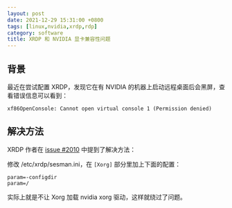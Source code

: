 ```yaml
---
layout: post
date: 2021-12-29 15:31:00 +0800
tags: [linux,nvidia,xrdp,rdp]
category: software
title: XRDP 和 NVIDIA 显卡兼容性问题
---
```


## 背景

最近在尝试配置 XRDP，发现它在有 NVIDIA 的机器上启动远程桌面后会黑屏，查看错误信息可以看到：

```
xf86OpenConsole: Cannot open virtual console 1 (Permission denied)
```

## 解决方法

XRDP 作者在 [issue #2010](https://github.com/neutrinolabs/xrdp/issues/2010#issuecomment-942561105) 中提到了解决方法：

修改 /etc/xrdp/sesman.ini，在 `[Xorg]` 部分里加上下面的配置：

```
param=-configdir
param=/
```

实际上就是不让 Xorg 加载 nvidia xorg 驱动，这样就绕过了问题。